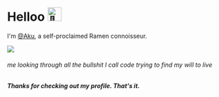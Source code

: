 # Helloo <picture><source srcset="https://fonts.gstatic.com/s/e/notoemoji/latest/1f44b/512.webp" type="image/webp"><img src="https://fonts.gstatic.com/s/e/notoemoji/latest/1f44b/512.gif" alt="👋" width="32" height="32"></picture>
I'm <a href="https://github.com/Akutasan">@Aku</a>, a self-proclaimed Ramen connoisseur.

![](https://i.giphy.com/9knM4mgXRlMfTmgzZA.webp)
<h6>me looking through all the bullshit I call code trying to find my will to live</h6>

##
<h5>
Thanks for checking out my profile. That's it.</p>

<!---
Akutasan/Akutasan is a ✨ special ✨ repository because its `README.md` (this file) appears on your GitHub profile.
You can click the Preview link to take a look at your changes. <img src="https://i.imgur.com/galQvre.gif" width="38px"/>
--->
